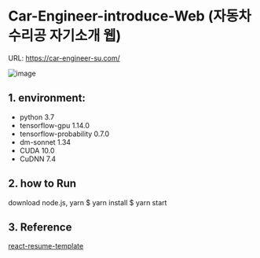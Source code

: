 # Car-Engineer-introduce-Web (자동차 수리공 자기소개 웹)

URL: https://car-engineer-su.com/

![image](https://github.com/Juminn/Car-Web/assets/90203114/e47990bf-9950-44b7-ab36-4b6105ab1063)



## 1. environment:
- python 3.7
- tensorflow-gpu 1.14.0
- tensorflow-probability 0.7.0
- dm-sonnet 1.34
- CUDA 10.0
- CuDNN 7.4

## 2. how to Run
download node.js, yarn
$ yarn install
$ yarn start

## 3. Reference
[react-resume-template](https://github.com/tbakerx/react-resume-template)



